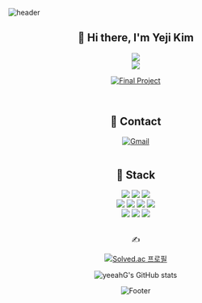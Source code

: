 ![header](https://capsule-render.vercel.app/api?type=waving&color=3498DB&height=280&section=header&text=yeji%20kim();&20&fontSize=90&&fontColor=FDFEFE&fontAlign=38)

<div align=center><h2>👋 Hi there, I'm Yeji Kim</h2>
<div align=center>
<img src="https://img.shields.io/badge/Front%20End%20Developer-FFFFFF.svg?style=for-the-badge&logoColor=black"><br>
<img src="https://img.shields.io/badge/Playdata%20Boot%20Camp-FFFFFF.svg?style=for-the-badge&logoColor=black">

[![Final Project](https://img.shields.io/badge/Final%20Project-559df2.svg?style=for-the-badge&logoColor=black)](https://github.com/yeeahG/Project_ToMyAnimal.git)

 </div>
 <br>

### <h2>🌊 Contact</h2>
 [![Gmail](https://img.shields.io/badge/Gmail-559df2.svg?style=for-the-badge&logo=Gmail&logoColor=white)](mailto:yeji.sep.k@gmail.com)
 <br>
 <br>
 
 
 <div align=center><h2>📖 Stack </h2></div>

<div align=center> 
 <img src="https://img.shields.io/badge/java-FFFFFF.svg?style=for-the-badge&logo=java&logoColor=black">
 <img src="https://img.shields.io/badge/python-FFFFFF.svg?style=for-the-badge&logo=python&logoColor=black">
 <img src="https://img.shields.io/badge/javascript-FFFFFF.svg?style=for-the-badge&logo=javascript&logoColor=black"><br />
 <img src="https://img.shields.io/badge/html-FFFFFF.svg?style=for-the-badge&logo=html5&logoColor=black">
 <img src="https://img.shields.io/badge/css-FFFFFF.svg?style=for-the-badge&logo=css3&logoColor=black">
 <img src="https://img.shields.io/badge/react-FFFFFF.svg?style=for-the-badge&logo=react&logoColor=black">
 <img src="https://img.shields.io/badge/node.js-FFFFFF.svg?style=for-the-badge&logo=node.js&logoColor=black"><br />
 <img src="https://img.shields.io/badge/spring-FFFFFF.svg?style=for-the-badge&logo=spring&logoColor=black">
 <img src="https://img.shields.io/badge/mysql-FFFFFF.svg?style=for-the-badge&logo=mysql&logoColor=black">
  <img src="https://img.shields.io/badge/AWS-FFFFFF.svg?style=for-the-badge&logo=amazon&logoColor=black">
 
<br>
<br>
 

✍️ 
<!-- MINI -->
[![Solved.ac
프로필](http://mazassumnida.wtf/api/mini/generate_badge?boj=sep0909)](https://solved.ac/sep0909)

![yeeahG's GitHub stats](https://github-readme-stats.vercel.app/api?username=yeeahG&show_icons=true)


 </h2></div>


 
![Footer](https://capsule-render.vercel.app/api?type=waving&color=3498DB&height=220&section=footer)
